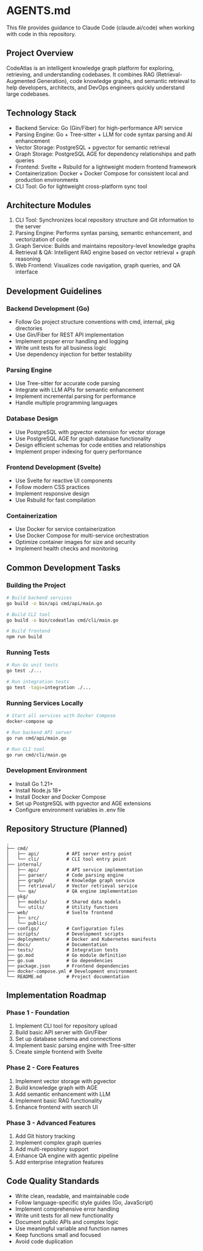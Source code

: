 # AGENTS.md

This file provides guidance to Claude Code (claude.ai/code) when working with code in this repository.

## Project Overview

CodeAtlas is an intelligent knowledge graph platform for exploring, retrieving, and understanding codebases. It combines RAG (Retrieval-Augmented Generation), code knowledge graphs, and semantic retrieval to help developers, architects, and DevOps engineers quickly understand large codebases.

## Technology Stack

- Backend Service: Go (Gin/Fiber) for high-performance API service
- Parsing Engine: Go + Tree-sitter + LLM for code syntax parsing and AI enhancement
- Vector Storage: PostgreSQL + pgvector for semantic retrieval
- Graph Storage: PostgreSQL AGE for dependency relationships and path queries
- Frontend: Svelte + Rsbuild for a lightweight modern frontend framework
- Containerization: Docker + Docker Compose for consistent local and production environments
- CLI Tool: Go for lightweight cross-platform sync tool

## Architecture Modules

1. CLI Tool: Synchronizes local repository structure and Git information to the server
2. Parsing Engine: Performs syntax parsing, semantic enhancement, and vectorization of code
3. Graph Service: Builds and maintains repository-level knowledge graphs
4. Retrieval & QA: Intelligent RAG engine based on vector retrieval + graph reasoning
5. Web Frontend: Visualizes code navigation, graph queries, and QA interface

## Development Guidelines

### Backend Development (Go)
- Follow Go project structure conventions with cmd, internal, pkg directories
- Use Gin/Fiber for REST API implementation
- Implement proper error handling and logging
- Write unit tests for all business logic
- Use dependency injection for better testability

### Parsing Engine
- Use Tree-sitter for accurate code parsing
- Integrate with LLM APIs for semantic enhancement
- Implement incremental parsing for performance
- Handle multiple programming languages

### Database Design
- Use PostgreSQL with pgvector extension for vector storage
- Use PostgreSQL AGE for graph database functionality
- Design efficient schemas for code entities and relationships
- Implement proper indexing for query performance

### Frontend Development (Svelte)
- Use Svelte for reactive UI components
- Follow modern CSS practices
- Implement responsive design
- Use Rsbuild for fast compilation

### Containerization
- Use Docker for service containerization
- Use Docker Compose for multi-service orchestration
- Optimize container images for size and security
- Implement health checks and monitoring

## Common Development Tasks

### Building the Project
```bash
# Build backend services
go build -o bin/api cmd/api/main.go

# Build CLI tool
go build -o bin/codeatlas cmd/cli/main.go

# Build frontend
npm run build
```

### Running Tests
```bash
# Run Go unit tests
go test ./...

# Run integration tests
go test -tags=integration ./...
```

### Running Services Locally
```bash
# Start all services with Docker Compose
docker-compose up

# Run backend API server
go run cmd/api/main.go

# Run CLI tool
go run cmd/cli/main.go
```

### Development Environment
- Install Go 1.21+
- Install Node.js 18+
- Install Docker and Docker Compose
- Set up PostgreSQL with pgvector and AGE extensions
- Configure environment variables in .env file

## Repository Structure (Planned)
```
.
├── cmd/
│   ├── api/          # API server entry point
│   └── cli/          # CLI tool entry point
├── internal/
│   ├── api/          # API service implementation
│   ├── parser/       # Code parsing engine
│   ├── graph/        # Knowledge graph service
│   ├── retrieval/    # Vector retrieval service
│   └── qa/           # QA engine implementation
├── pkg/
│   ├── models/       # Shared data models
│   └── utils/        # Utility functions
├── web/              # Svelte frontend
│   ├── src/
│   └── public/
├── configs/          # Configuration files
├── scripts/          # Development scripts
├── deployments/      # Docker and Kubernetes manifests
├── docs/             # Documentation
├── tests/            # Integration tests
├── go.mod            # Go module definition
├── go.sum            # Go dependencies
├── package.json      # Frontend dependencies
├── docker-compose.yml # Development environment
└── README.md         # Project documentation
```

## Implementation Roadmap

### Phase 1 - Foundation
1. Implement CLI tool for repository upload
2. Build basic API server with Gin/Fiber
3. Set up database schema and connections
4. Implement basic parsing engine with Tree-sitter
5. Create simple frontend with Svelte

### Phase 2 - Core Features
1. Implement vector storage with pgvector
2. Build knowledge graph with AGE
3. Add semantic enhancement with LLM
4. Implement basic RAG functionality
5. Enhance frontend with search UI

### Phase 3 - Advanced Features
1. Add Git history tracking
2. Implement complex graph queries
3. Add multi-repository support
4. Enhance QA engine with agentic pipeline
5. Add enterprise integration features

## Code Quality Standards

- Write clean, readable, and maintainable code
- Follow language-specific style guides (Go, JavaScript)
- Implement comprehensive error handling
- Write unit tests for all new functionality
- Document public APIs and complex logic
- Use meaningful variable and function names
- Keep functions small and focused
- Avoid code duplication